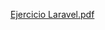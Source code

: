 [Ejercicio Laravel.pdf](https://github.com/Haki3/pylonejercicio/files/10813911/Ejercicio.Laravel.pdf)
